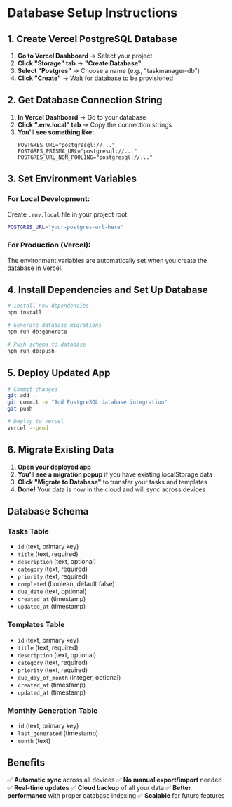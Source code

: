 # Database Setup Instructions

## 1. Create Vercel PostgreSQL Database

1. **Go to Vercel Dashboard** → Select your project
2. **Click "Storage" tab** → **"Create Database"**
3. **Select "Postgres"** → Choose a name (e.g., "taskmanager-db")
4. **Click "Create"** → Wait for database to be provisioned

## 2. Get Database Connection String

1. **In Vercel Dashboard** → Go to your database
2. **Click ".env.local" tab** → Copy the connection strings
3. **You'll see something like:**
   ```
   POSTGRES_URL="postgresql://..."
   POSTGRES_PRISMA_URL="postgresql://..."
   POSTGRES_URL_NON_POOLING="postgresql://..."
   ```

## 3. Set Environment Variables

### For Local Development:
Create `.env.local` file in your project root:
```bash
POSTGRES_URL="your-postgres-url-here"
```

### For Production (Vercel):
The environment variables are automatically set when you create the database in Vercel.

## 4. Install Dependencies and Set Up Database

```bash
# Install new dependencies
npm install

# Generate database migrations
npm run db:generate

# Push schema to database
npm run db:push
```

## 5. Deploy Updated App

```bash
# Commit changes
git add .
git commit -m "Add PostgreSQL database integration"
git push

# Deploy to Vercel
vercel --prod
```

## 6. Migrate Existing Data

1. **Open your deployed app**
2. **You'll see a migration popup** if you have existing localStorage data
3. **Click "Migrate to Database"** to transfer your tasks and templates
4. **Done!** Your data is now in the cloud and will sync across devices

## Database Schema

### Tasks Table
- `id` (text, primary key)
- `title` (text, required)
- `description` (text, optional)
- `category` (text, required)
- `priority` (text, required)
- `completed` (boolean, default false)
- `due_date` (text, optional)
- `created_at` (timestamp)
- `updated_at` (timestamp)

### Templates Table
- `id` (text, primary key)
- `title` (text, required)
- `description` (text, optional)
- `category` (text, required)
- `priority` (text, required)
- `due_day_of_month` (integer, optional)
- `created_at` (timestamp)
- `updated_at` (timestamp)

### Monthly Generation Table
- `id` (text, primary key)
- `last_generated` (timestamp)
- `month` (text)

## Benefits

✅ **Automatic sync** across all devices
✅ **No manual export/import** needed
✅ **Real-time updates** 
✅ **Cloud backup** of all your data
✅ **Better performance** with proper database indexing
✅ **Scalable** for future features
